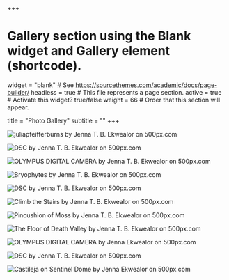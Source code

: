 +++
# Gallery section using the Blank widget and Gallery element (shortcode).
widget = "blank"  # See https://sourcethemes.com/academic/docs/page-builder/
headless = true  # This file represents a page section.
active = true  # Activate this widget? true/false
weight = 66  # Order that this section will appear.

title = "Photo Gallery"
subtitle = ""
+++
<div class='pixels-photo'">
  <p>
    <img src='https://drscdn.500px.org/photo/242266657/m%3D900/v2?user_id=24976563&webp=true&sig=3285b43e539a7a9cac1545e57b95d162a6cbb63767ec06a2dbb398ddb28b8bc8' alt='juliapfeifferburns by Jenna T. B. Ekwealor on 500px.com'>
  </p>
  <a href='https://500px.com/photo/242266657/juliapfeifferburns-by-jenna-t-b-ekwealor' alt='juliapfeifferburns by Jenna T. B. Ekwealor on 500px.com'></a>
</div>


<div class='pixels-photo'>
  <p>
    <img src='https://drscdn.500px.org/photo/242266613/m%3D900/v2?user_id=24976563&webp=true&sig=a6c4a49b131a82831ba124772618db7a1945e573938415e36bda2ff3a786c924' alt='DSC by Jenna T. B. Ekwealor on 500px.com'>
  </p>
  <a href='https://500px.com/photo/242266613/dsc-by-jenna-t-b-ekwealor' alt='DSC by Jenna T. B. Ekwealor on 500px.com'></a>
</div>


<div class='pixels-photo'>
  <p>
    <img src='https://drscdn.500px.org/photo/290697417/m%3D900/v2?user_id=24976563&webp=true&sig=2002810a5273da87c8e7ce1461a1adfb0b525710d7d7ee16313cd9fe1e134d9f' alt='OLYMPUS DIGITAL CAMERA by Jenna T. B. Ekwealor on 500px.com'>
  </p>
  <a href='https://500px.com/photo/290697417/olympus-digital-camera-by-jenna-t-b-ekwealor' alt='OLYMPUS DIGITAL CAMERA by Jenna T. B. Ekwealor on 500px.com'></a>
</div>


<div class='pixels-photo'>
  <p>
    <img src='https://drscdn.500px.org/photo/242263143/m%3D900/v2?user_id=24976563&webp=true&sig=d014b4345dfec005c575bec79a07b85963e6563db068c9e9efbc53d934e837b1' alt='Bryophytes by Jenna T. B. Ekwealor on 500px.com'>
  </p>
  <a href='https://500px.com/photo/242263143/bryophytes-by-jenna-t-b-ekwealor' alt='Bryophytes by Jenna T. B. Ekwealor on 500px.com'></a>
</div>


<div class='pixels-photo'>
  <p>
    <img src='https://drscdn.500px.org/photo/242263445/m%3D900/v2?user_id=24976563&webp=true&sig=a6ee028f95fc85a2dd0bfa0acd857f79cbac06bb847d25d408dad19e0ea272e4' alt='DSC by Jenna T. B. Ekwealor on 500px.com'>
  </p>
  <a href='https://500px.com/photo/242263445/dsc-by-jenna-t-b-ekwealor' alt='DSC by Jenna T. B. Ekwealor on 500px.com'></a>
</div>


<div class='pixels-photo'>
  <p>
    <img src='https://drscdn.500px.org/photo/291990859/m%3D900/v2?user_id=24976563&webp=true&sig=d74529bbc02a11ccb0234a938e62ca8ce34e05547820f65cc4a3112d2eda8b08' alt='Climb the Stairs by Jenna T. B. Ekwealor on 500px.com'>
  </p>
  <a href='https://500px.com/photo/291990859/climb-the-stairs-by-jenna-t-b-ekwealor' alt='Climb the Stairs by Jenna T. B. Ekwealor on 500px.com'></a>
</div>


<div class='pixels-photo'>
  <p>
    <img src='https://drscdn.500px.org/photo/290697431/m%3D900/v2?user_id=24976563&webp=true&sig=fc03d814056781cf82d7680d01708d529689e2e52e00a0d62e819d1e474fb00f' alt='Pincushion of Moss by Jenna T. B. Ekwealor on 500px.com'>
  </p>
  <a href='https://500px.com/photo/290697431/pincushion-of-moss-by-jenna-t-b-ekwealor' alt='Pincushion of Moss by Jenna T. B. Ekwealor on 500px.com'></a>
</div>


<div class='pixels-photo'>
  <p>
    <img src='https://drscdn.500px.org/photo/242266577/m%3D900/v2?user_id=24976563&webp=true&sig=a8766ab43c47b7b2d21cf5219adbb90feffc8a529eaef2eac1779b9334c90239' alt='The Floor of Death Valley by Jenna T. B. Ekwealor on 500px.com'>
  </p>
  <a href='https://500px.com/photo/242266577/the-floor-of-death-valley-by-jenna-t-b-ekwealor' alt='The Floor of Death Valley by Jenna T. B. Ekwealor on 500px.com'></a>
</div>

<div class='pixels-photo'>
  <p>
    <img src='https://drscdn.500px.org/photo/290697433/m%3D900/v2?sig=8a5eba50765842b91e60ad098c3f2fefe306e451a175675a8d636721db2af2cb' alt='OLYMPUS DIGITAL CAMERA by Jenna Ekwealor on 500px.com'>
  </p>
  <a href='https://500px.com/photo/290697433/OLYMPUS-DIGITAL-CAMERA-by-Jenna-Ekwealor' alt='OLYMPUS DIGITAL CAMERA by Jenna Ekwealor on 500px.com'></a>
</div>

<script type='text/javascript' src='https://500px.com/embed.js'></script>

<div class='pixels-photo'>
  <p>
    <img src='https://drscdn.500px.org/photo/242263467/m%3D900/v2?user_id=24976563&webp=true&sig=c667828611212e400addc35e77087dbc4677e0be502c27675dab7b2ce2ddf17d' alt='DSC by Jenna T. B. Ekwealor on 500px.com'>
  </p>
  <a href='https://500px.com/photo/242263467/dsc-by-jenna-t-b-ekwealor' alt='DSC by Jenna T. B. Ekwealor on 500px.com'></a>
</div>

<div class='pixels-photo'>
<p>
<img src='https://drscdn.500px.org/photo/290700623/m%3D900/v2?sig=c4b3d5cd45fac16bf8fe0eef295b2c89bea53825b5352361dd0a3377ccee9b50' alt='Castileja on Sentinel Dome by Jenna Ekwealor on 500px.com'>
</p>
<a href='https://500px.com/photo/290700623/Castileja-on-Sentinel-Dome-by-Jenna-Ekwealor' alt='Castileja on Sentinel Dome by Jenna Ekwealor on 500px.com'></a>
</div>

<script type='text/javascript' src='https://500px.com/embed.js'></script>

<script type='text/javascript' src='https://500px.com/embed.js'></script>
</div><!-- /.blurb -->

<div class=blurb>
